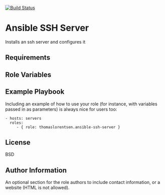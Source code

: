 [![Build Status](https://travis-ci.org/thomaslorentsen/ansible-ssh-server.svg?branch=master)](https://travis-ci.org/thomaslorentsen/ansible-ssh-server)

Ansible SSH Server
=========

Installs an ssh server and configures it

Requirements
------------



Role Variables
--------------



Example Playbook
----------------

Including an example of how to use your role (for instance, with variables passed in as parameters) is always nice for users too:

    - hosts: servers
      roles:
         - { role: thomaslorentsen.ansible-ssh-server }

License
-------

BSD

Author Information
------------------

An optional section for the role authors to include contact information, or a website (HTML is not allowed).
